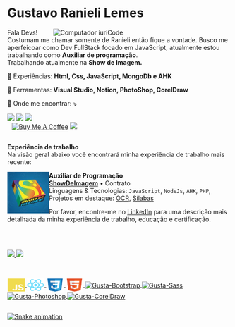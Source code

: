 <h1>Gustavo Ranieli Lemes</h1>
<img src="https://raw.githubusercontent.com/MicaelliMedeiros/micaellimedeiros/master/image/computer-illustration.png" min-width="400px" max-width="400px" width="400px" align="right" alt="Computador iuriCode">

<p align="left"> 
  Fala Devs! Costumam me chamar somente de Ranieli então fique a vontade. Busco me aperfeicoar como Dev FullStack focado em JavaScript,
   atualmente estou trabalhando como <strong>Auxiliar de programação</strong>.<br>
    Trabalhando atualmente na <strong>Show de Imagem.</strong> 
</p>

<p align="left">
  🦄 Experiências: <strong> Html, Css, JavaScript, MongoDb e AHK</strong>
</p>

<p align="left">
  💼 Ferramentas: <strong>Visual Studio, Notion, PhotoShop, CorelDraw</strong>
</p>

<p align="left">
  💌 Onde me encontrar: ⤵️
</p>

<p align="left">
  <a href="https://www.linkedin.com/in/gustavo-ranieli-lemes-053793200/" alt="Linkedin">
  <img src="https://img.shields.io/badge/-Linkedin-0e76a8?style=flat-square&logo=Linkedin&logoColor=white&link=LINK-DO-SEU-LINKEDIN" /></a>

  <a href="#" alt="WhatsApp">
  <img src="https://img.shields.io/badge/-WhatsApp-25d366?style=flat-square&labelColor=25d366&logo=whatsapp&logoColor=white&link=API-DO-SEU-WHATSAPP"/></a>

  <a href="https://www.instagram.com/gustav.ranieli/" alt="Instagram">
  <img src="https://img.shields.io/badge/-Instagram-DF0174?style=flat-square&labelColor=DF0174&logo=instagram&logoColor=white&link=LINK-DO-SEU-INSTAGRAM"/></a>
  <br>
  <a href="https://www.buymeacoffee.com/agustavoarz" target="_blank">
  <img src="https://cdn.buymeacoffee.com/buttons/default-orange.png" alt="Buy Me A Coffee" height="41" width="174" style="margin-left:10px"></a>
  
  <a href="https://www.codewars.com/users/GustavoRanieli">
    <img src="https://www.codewars.com/users/GustavoRanieli/badges/large"><a/>
</p>

##

<div>
    <strong>Experiência de trabalho</strong><br>
Na visão geral abaixo você encontrará minha experiência de trabalho mais recente:

[<img align="left" height="94px" width="94px" alt="Warpnet" src="show.jpg"/>](https://showdeimagem.com.br/)

**Auxiliar de Programação** \
[**ShowDeImagem**](https://showdeimagem.com.br/) • Contrato \
Linguagens & Tecnologias: `JavaScript`, `NodeJs`, `AHK`, `PHP`,\
Projetos em destaque: [OCR](http://kanbaninterativo.com.br/), [Sílabas]()
<br/>

Por favor, encontre-me no [LinkedIn](https://www.linkedin.com/in/gustavo-ranieli-lemes-053793200/) para uma descrição mais detalhada da minha experiência de trabalho, educação e certificação.
</div>

##
⠀⠀⠀⠀⠀⠀⠀⠀⠀⠀⠀⠀⠀⠀⠀⠀⠀⠀⠀⠀⠀⠀⠀⠀⠀⠀⠀⠀⠀⠀⠀⠀⠀⠀⠀⠀
<div align="left">
  <a href="https://github.com/GustavoRanieli">
  <img height="180em" src="https://github-readme-stats.vercel.app/api?username=GustavoRanieli&show_icons=true&theme=github_dark&include_all_commits=true&count_private=true"/>
  <img height="180em" src="https://github-readme-stats.vercel.app/api/top-langs/?username=GustavoRanieli&layout=compact&langs_count=7&theme=github_dark"/>
</div>

##
    
<div style="display: inline_block"><br>
  <img align="center" alt="Gusta-Js" height="30" width="40" src="https://raw.githubusercontent.com/devicons/devicon/master/icons/javascript/javascript-plain.svg">
  <img align="center" alt="Gusta-React" height="30" width="40" src="https://raw.githubusercontent.com/devicons/devicon/master/icons/react/react-original.svg">
  <img align="center" alt="Gusta-CSS" height="30" width="40" src="https://raw.githubusercontent.com/devicons/devicon/master/icons/css3/css3-original.svg">
  <img align="center" alt="Gusta-HTML" height="30" width="40" src="https://raw.githubusercontent.com/devicons/devicon/master/icons/html5/html5-original.svg">
  <img align="center" alt="Gusta-Bootstrap" height="30" width="40" src="https://cdn.jsdelivr.net/gh/devicons/devicon/icons/bootstrap/bootstrap-original.svg" />
  <img align="center" alt="Gusta-Sass" height="30" width="40" src="https://cdn.jsdelivr.net/gh/devicons/devicon/icons/sass/sass-original.svg" /> 
  <img align="center" alt="Gusta-Photoshop" height="30" width="40" src="https://cdn.jsdelivr.net/gh/devicons/devicon/icons/photoshop/photoshop-line.svg" />
  <img align="center" alt="Gusta-CorelDraw" height="30" width="40" src="https://user-images.githubusercontent.com/93204660/166623005-5314c646-2734-4509-892f-7b652be06717.svg" />
</div>
    
## 
    

  ![Snake animation](https://github.com/GustavoRanieli/GustavoRanieli/blob/output/github-contribution-grid-snake.svg)

